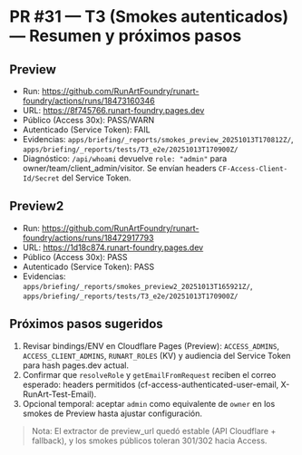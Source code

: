 # PR #31 — T3 (Smokes autenticados) — Resumen y próximos pasos

## Preview
- Run: https://github.com/RunArtFoundry/runart-foundry/actions/runs/18473160346
- URL: https://8f745766.runart-foundry.pages.dev
- Público (Access 30x): PASS/WARN
- Autenticado (Service Token): FAIL
- Evidencias: `apps/briefing/_reports/smokes_preview_20251013T170812Z/`, `apps/briefing/_reports/tests/T3_e2e/20251013T170900Z/`
- Diagnóstico: `/api/whoami` devuelve `role: "admin"` para owner/team/client_admin/visitor. Se envían headers `CF-Access-Client-Id/Secret` del Service Token.

## Preview2
- Run: https://github.com/RunArtFoundry/runart-foundry/actions/runs/18472917793
- URL: https://1d18c874.runart-foundry.pages.dev
- Público (Access 30x): PASS
- Autenticado (Service Token): PASS
- Evidencias: `apps/briefing/_reports/smokes_preview2_20251013T165921Z/`, `apps/briefing/_reports/tests/T3_e2e/20251013T170900Z/`

## Próximos pasos sugeridos
1. Revisar bindings/ENV en Cloudflare Pages (Preview): `ACCESS_ADMINS`, `ACCESS_CLIENT_ADMINS`, `RUNART_ROLES` (KV) y audiencia del Service Token para hash pages.dev actual.
2. Confirmar que `resolveRole` y `getEmailFromRequest` reciben el correo esperado: headers permitidos (cf-access-authenticated-user-email, X-RunArt-Test-Email).
3. Opcional temporal: aceptar `admin` como equivalente de `owner` en los smokes de Preview hasta ajustar configuración.

> Nota: El extractor de preview_url quedó estable (API Cloudflare + fallback), y los smokes públicos toleran 301/302 hacia Access.

